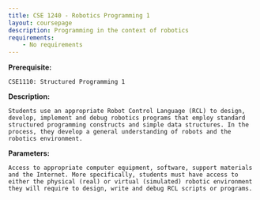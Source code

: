 ```yaml
---
title: CSE 1240 - Robotics Programming 1
layout: coursepage
description: Programming in the context of robotics
requirements:
    - No requirements
---
```

    
**Prerequisite:**

    CSE1110: Structured Programming 1

**Description:**

    Students use an appropriate Robot Control Language (RCL) to design, develop, implement and debug robotics programs that employ standard structured programming constructs and simple data structures. In the process, they develop a general understanding of robots and the robotics environment.

**Parameters:**

    Access to appropriate computer equipment, software, support materials and the Internet. More specifically, students must have access to either the physical (real) or virtual (simulated) robotic environment they will require to design, write and debug RCL scripts or programs.

